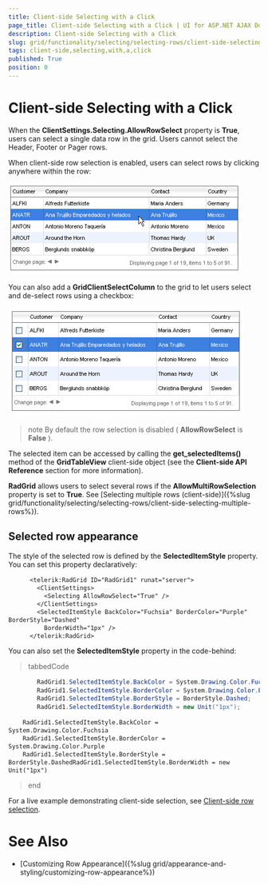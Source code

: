 ```yaml
---
title: Client-side Selecting with a Click
page_title: Client-side Selecting with a Click | UI for ASP.NET AJAX Documentation
description: Client-side Selecting with a Click
slug: grid/functionality/selecting/selecting-rows/client-side-selecting-with-a-click
tags: client-side,selecting,with,a,click
published: True
position: 0
---
```


# Client-side Selecting with a Click



When the __ClientSettings.Selecting.AllowRowSelect__ property is __True__, users can select a single data row in the grid. Users cannot select the Header, Footer or Pager rows.

When client-side row selection is enabled, users can select rows by clicking anywhere within the row:

![](images/SingleSelect.PNG)

You can also add a __GridClientSelectColumn__ to the grid to let users select and de-select rows using a checkbox:

![](images/SingleSelectCheckbox.PNG)

>note By default the row selection is disabled ( __AllowRowSelect__ is __False__ ).
>


The selected item can be accessed by calling the __get_selectedItems()__ method of the __GridTableView__ client-side object (see the __Client-side API Reference__ section for more information).

__RadGrid__ allows users to select several rows if the __AllowMultiRowSelection__ property is set to __True__. See [Selecting multiple rows (client-side)]({%slug grid/functionality/selecting/selecting-rows/client-side-selecting-multiple-rows%}).

## Selected row appearance

The style of the selected row is defined by the __SelectedItemStyle__ property. You can set this property declaratively:

````ASPNET
	  <telerik:RadGrid ID="RadGrid1" runat="server">
	    <ClientSettings>
	      <Selecting AllowRowSelect="True" />
	    </ClientSettings>
	    <SelectedItemStyle BackColor="Fuchsia" BorderColor="Purple" BorderStyle="Dashed"
	      BorderWidth="1px" />
	  </telerik:RadGrid>
````



You can also set the __SelectedItemStyle__ property in the code-behind:

>tabbedCode

````C#
	    RadGrid1.SelectedItemStyle.BackColor = System.Drawing.Color.Fuchsia;
	    RadGrid1.SelectedItemStyle.BorderColor = System.Drawing.Color.Purple;
	    RadGrid1.SelectedItemStyle.BorderStyle = BorderStyle.Dashed;
	    RadGrid1.SelectedItemStyle.BorderWidth = new Unit("1px");
````
````VB.NET
	RadGrid1.SelectedItemStyle.BackColor = System.Drawing.Color.Fuchsia
	RadGrid1.SelectedItemStyle.BorderColor = System.Drawing.Color.Purple
	RadGrid1.SelectedItemStyle.BorderStyle = BorderStyle.DashedRadGrid1.SelectedItemStyle.BorderWidth = new Unit("1px")
````
>end

For a live example demonstrating client-side selection, see [Client-side row selection](http://demos.telerik.com/aspnet-ajax/Grid/Examples/Client/Selecting/DefaultCS.aspx).

# See Also

 * [Customizing Row Appearance]({%slug grid/appearance-and-styling/customizing-row-appearance%})
